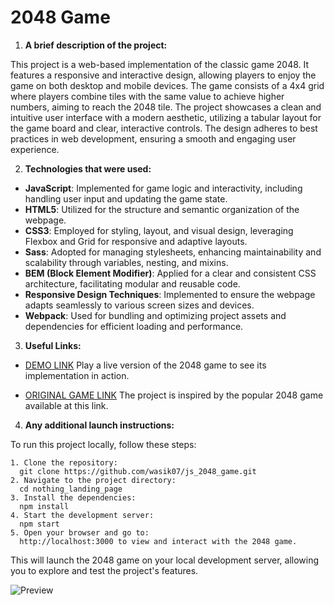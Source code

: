 # **2048 Game**

1. **A brief description of the project:**

  This project is a web-based implementation of the classic game 2048. It features a responsive and interactive design, allowing players to enjoy the game on both desktop and mobile devices. The game consists of a 4x4 grid where players combine tiles with the same value to achieve higher numbers, aiming to reach the 2048 tile. The project showcases a clean and intuitive user interface with a modern aesthetic, utilizing a tabular layout for the game board and clear, interactive controls. The design adheres to best practices in web development, ensuring a smooth and engaging user experience.

2. **Technologies that were used:**

  - **JavaScript**: Implemented for game logic and interactivity, including handling user input and updating the game state.
  - **HTML5**: Utilized for the structure and semantic organization of the webpage.
  - **CSS3**: Employed for styling, layout, and visual design, leveraging Flexbox and Grid for responsive and adaptive layouts.
  - **Sass**: Adopted for managing stylesheets, enhancing maintainability and scalability through variables, nesting, and mixins.
  - **BEM (Block Element Modifier)**: Applied for a clear and consistent CSS architecture, facilitating modular and reusable code.
  - **Responsive Design Techniques**: Implemented to ensure the webpage adapts seamlessly to various screen sizes and devices.
  - **Webpack**: Used for bundling and optimizing project assets and dependencies for efficient loading and performance.

3. **Useful Links:**
  - [DEMO LINK](https://github.com/wasik07/js_2048_game/)
      Play a live version of the 2048 game to see its implementation in action.

  - [ORIGINAL GAME LINK](https://play2048.co/)
      The project is inspired by the popular 2048 game available at this link.

4. **Any additional launch instructions:**

  To run this project locally, follow these steps:

    1. Clone the repository:
      git clone https://github.com/wasik07/js_2048_game.git
    2. Navigate to the project directory:
      cd nothing_landing_page
    3. Install the dependencies:
      npm install
    4. Start the development server:
      npm start
    5. Open your browser and go to:
      http://localhost:3000 to view and interact with the 2048 game.

  This will launch the 2048 game on your local development server, allowing you to explore and test the project's features.

  ![Preview](./src/images/reference.png)
